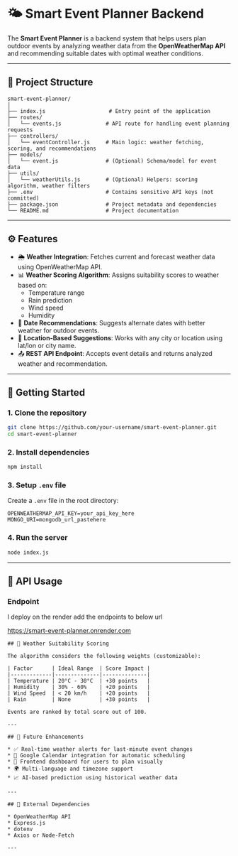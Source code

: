 # 🌤️ Smart Event Planner Backend
The **Smart Event Planner** is a backend system that helps users plan outdoor events by analyzing weather data from the **OpenWeatherMap API** and recommending suitable dates with optimal weather conditions.

---


## 📁 Project Structure

```
smart-event-planner/
│
├── index.js                    # Entry point of the application
├── routes/
│   └── events.js              # API route for handling event planning requests
├── controllers/
│   └── eventController.js     # Main logic: weather fetching, scoring, and recommendations
├── models/
│   └── event.js               # (Optional) Schema/model for event data
├── utils/
│   └── weatherUtils.js        # (Optional) Helpers: scoring algorithm, weather filters
├── .env                       # Contains sensitive API keys (not committed)
├── package.json               # Project metadata and dependencies
└── README.md                  # Project documentation
```

---

## ⚙️ Features

- 🌦️ **Weather Integration**: Fetches current and forecast weather data using OpenWeatherMap API.
- 📊 **Weather Scoring Algorithm**: Assigns suitability scores to weather based on:
  - Temperature range
  - Rain prediction
  - Wind speed
  - Humidity
- 📅 **Date Recommendations**: Suggests alternate dates with better weather for outdoor events.
- 📌 **Location-Based Suggestions**: Works with any city or location using lat/lon or city name.
- 📤 **REST API Endpoint**: Accepts event details and returns analyzed weather and recommendation.

---

## 🚀 Getting Started

### 1. Clone the repository

```bash
git clone https://github.com/your-username/smart-event-planner.git
cd smart-event-planner
```

### 2. Install dependencies

```bash
npm install
```

### 3. Setup `.env` file

Create a `.env` file in the root directory:

```env
OPENWEATHERMAP_API_KEY=your_api_key_here
MONGO_URI=mongodb_url_pastehere
```

### 4. Run the server

```bash
node index.js
```

---

## 📡 API Usage

### Endpoint

I deploy on the render add the endpoints to below url

https://smart-event-planner.onrender.com

```http
## 🧠 Weather Suitability Scoring

The algorithm considers the following weights (customizable):

| Factor      | Ideal Range  | Score Impact |
|-------------|--------------|--------------|
| Temperature | 20°C - 30°C  | +30 points   |
| Humidity    | 30% - 60%    | +20 points   |
| Wind Speed  | < 20 km/h    | +20 points   |
| Rain        | None         | +30 points   |

Events are ranked by total score out of 100.

---

## 📌 Future Enhancements

* ✅ Real-time weather alerts for last-minute event changes
* 📆 Google Calendar integration for automatic scheduling
* 📱 Frontend dashboard for users to plan visually
* 🌍 Multi-language and timezone support
* 📈 AI-based prediction using historical weather data

---

## 🔗 External Dependencies

* OpenWeatherMap API
* Express.js
* dotenv
* Axios or Node-Fetch

---

